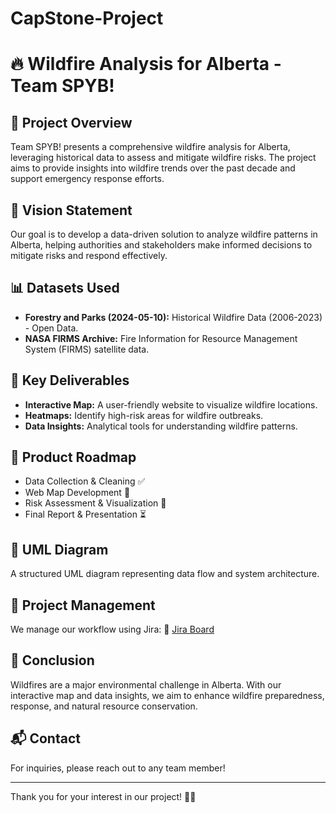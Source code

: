 # CapStone-Project

# 🔥 Wildfire Analysis for Alberta - Team SPYB!

## 📌 Project Overview
Team SPYB! presents a comprehensive wildfire analysis for Alberta, leveraging historical data to assess and mitigate wildfire risks. The project aims to provide insights into wildfire trends over the past decade and support emergency response efforts.

## 🎯 Vision Statement
Our goal is to develop a data-driven solution to analyze wildfire patterns in Alberta, helping authorities and stakeholders make informed decisions to mitigate risks and respond effectively.

## 📊 Datasets Used
- **Forestry and Parks (2024-05-10):** Historical Wildfire Data (2006-2023) - Open Data.
- **NASA FIRMS Archive:** Fire Information for Resource Management System (FIRMS) satellite data.

## 🚀 Key Deliverables
- **Interactive Map:** A user-friendly website to visualize wildfire locations.
- **Heatmaps:** Identify high-risk areas for wildfire outbreaks.
- **Data Insights:** Analytical tools for understanding wildfire patterns.

## 📍 Product Roadmap
- Data Collection & Cleaning ✅
- Web Map Development 🚧
- Risk Assessment & Visualization 🔄
- Final Report & Presentation ⏳

## 📜 UML Diagram
A structured UML diagram representing data flow and system architecture.

## 🎯 Project Management
We manage our workflow using Jira:
🔗 [Jira Board](https://teamspyb.atlassian.net/jira/core/projects/SPYB/list)

## 🎤 Conclusion
Wildfires are a major environmental challenge in Alberta. With our interactive map and data insights, we aim to enhance wildfire preparedness, response, and natural resource conservation.



## 📬 Contact
For inquiries, please reach out to any team member!

---
Thank you for your interest in our project! 🚀🔥
